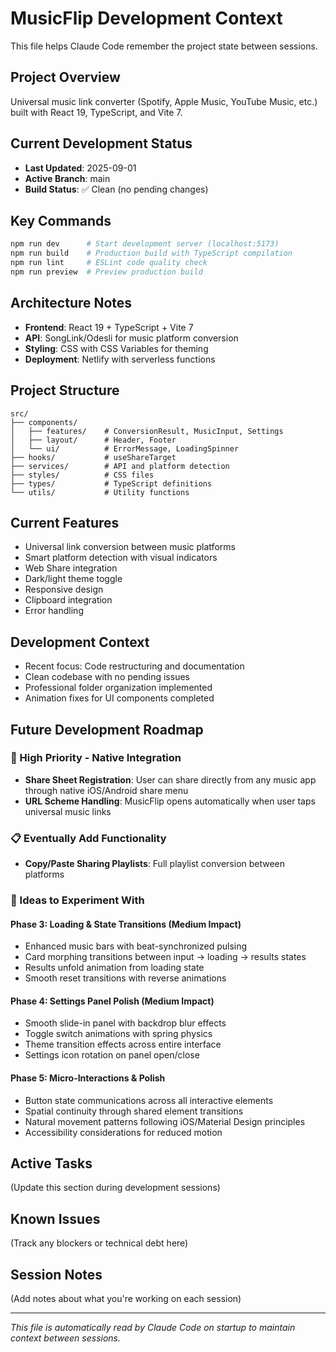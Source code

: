 # MusicFlip Development Context

This file helps Claude Code remember the project state between sessions.

## Project Overview
Universal music link converter (Spotify, Apple Music, YouTube Music, etc.) built with React 19, TypeScript, and Vite 7.

## Current Development Status
- **Last Updated**: 2025-09-01
- **Active Branch**: main
- **Build Status**: ✅ Clean (no pending changes)

## Key Commands
```bash
npm run dev      # Start development server (localhost:5173)
npm run build    # Production build with TypeScript compilation
npm run lint     # ESLint code quality check
npm run preview  # Preview production build
```

## Architecture Notes
- **Frontend**: React 19 + TypeScript + Vite 7
- **API**: SongLink/Odesli for music platform conversion
- **Styling**: CSS with CSS Variables for theming
- **Deployment**: Netlify with serverless functions

## Project Structure
```
src/
├── components/
│   ├── features/    # ConversionResult, MusicInput, Settings
│   ├── layout/      # Header, Footer  
│   └── ui/          # ErrorMessage, LoadingSpinner
├── hooks/           # useShareTarget
├── services/        # API and platform detection
├── styles/          # CSS files
├── types/           # TypeScript definitions
└── utils/           # Utility functions
```

## Current Features
- Universal link conversion between music platforms
- Smart platform detection with visual indicators
- Web Share integration
- Dark/light theme toggle
- Responsive design
- Clipboard integration
- Error handling

## Development Context
- Recent focus: Code restructuring and documentation
- Clean codebase with no pending issues
- Professional folder organization implemented
- Animation fixes for UI components completed

## Future Development Roadmap

### 🚨 High Priority - Native Integration
- **Share Sheet Registration**: User can share directly from any music app through native iOS/Android share menu
- **URL Scheme Handling**: MusicFlip opens automatically when user taps universal music links

### 📋 Eventually Add Functionality
- **Copy/Paste Sharing Playlists**: Full playlist conversion between platforms

### 🧪 Ideas to Experiment With

#### Phase 3: Loading & State Transitions (Medium Impact)
- Enhanced music bars with beat-synchronized pulsing
- Card morphing transitions between input → loading → results states  
- Results unfold animation from loading state
- Smooth reset transitions with reverse animations

#### Phase 4: Settings Panel Polish (Medium Impact)
- Smooth slide-in panel with backdrop blur effects
- Toggle switch animations with spring physics
- Theme transition effects across entire interface
- Settings icon rotation on panel open/close

#### Phase 5: Micro-Interactions & Polish
- Button state communications across all interactive elements
- Spatial continuity through shared element transitions
- Natural movement patterns following iOS/Material Design principles
- Accessibility considerations for reduced motion

## Active Tasks
(Update this section during development sessions)

## Known Issues
(Track any blockers or technical debt here)

## Session Notes
(Add notes about what you're working on each session)

---
*This file is automatically read by Claude Code on startup to maintain context between sessions.*